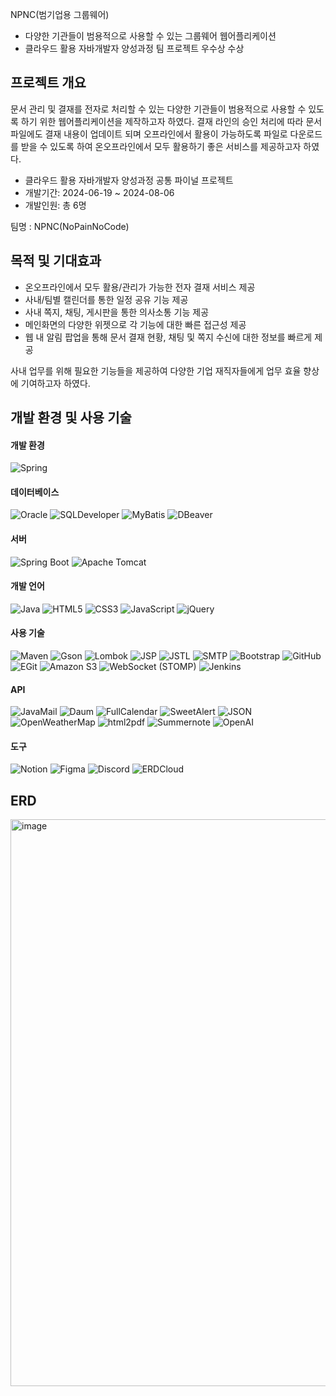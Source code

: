 
NPNC(범기업용 그룹웨어)

* 다양한 기관들이 범용적으로 사용할 수 있는 그룹웨어 웹어플리케이션
* 클라우드 활용 자바개발자 양성과정 팀 프로젝트 우수상 수상



## 프로젝트 개요

문서 관리 및 결재를 전자로 처리할 수 있는 다양한 기관들이 범용적으로 사용할 수 있도록 하기 위한 웹어플리케이션을 제작하고자 하였다. 결재 라인의 승인 처리에 따라 문서 파일에도 결재 내용이 업데이트 되며 오프라인에서 활용이 가능하도록 파일로 다운로드를 받을 수 있도록 하여 온오프라인에서 모두 활용하기 좋은 서비스를 제공하고자 하였다.

- 클라우드 활용 자바개발자 양성과정 공통 파이널 프로젝트
- 개발기간: 2024-06-19 ~ 2024-08-06
- 개발인원: 총 6명

팀명 : NPNC(NoPainNoCode)

## 목적 및 기대효과

- 온오프라인에서 모두 활용/관리가 가능한 전자 결재 서비스 제공
- 사내/팀별 캘린더를 통한 일정 공유 기능 제공
- 사내 쪽지, 채팅, 게시판을 통한 의사소통 기능 제공
- 메인화면의 다양한 위젯으로 각 기능에 대한 빠른 접근성 제공
- 웹 내 알림 팝업을 통해 문서 결재 현황, 채팅 및 쪽지 수신에 대한 정보를 빠르게 제공

사내 업무를 위해 필요한 기능들을 제공하여 다양한 기업 재직자들에게 업무 효율 향상에 기여하고자 하였다.

## 개발 환경 및 사용 기술
#### 개발 환경
![Spring](https://img.shields.io/badge/Spring-6DB33F?style=flat-square&logo=spring&logoColor=white)
#### 데이터베이스 
![Oracle](https://img.shields.io/badge/Oracle-F80000?style=flat-square&logo=oracle&logoColor=white) ![SQLDeveloper](https://img.shields.io/badge/SQL%20Developer-2E86C1?style=flat-square) ![MyBatis](https://img.shields.io/badge/MyBatis-DC382D?style=flat-square&logo=mybatis&logoColor=white) ![DBeaver](https://img.shields.io/badge/DBeaver-372923?style=flat-square&logo=dbeaver&logoColor=white)
#### 서버
![Spring Boot](https://img.shields.io/badge/Spring%20Boot-6DB33F?style=flat-square&logo=springboot&logoColor=white)
![Apache Tomcat](https://img.shields.io/badge/Apache%20Tomcat-F8DC75?style=flat-square&logo=apache-tomcat&logoColor=black)
#### 개발 언어
![Java](https://img.shields.io/badge/Java-007396?style=flat-square&logo=java&logoColor=white)
![HTML5](https://img.shields.io/badge/HTML5-E34F26?style=flat-square&logo=html5&logoColor=white)
![CSS3](https://img.shields.io/badge/CSS3-1572B6?style=flat-square&logo=css3&logoColor=white)
![JavaScript](https://img.shields.io/badge/JavaScript-F7DF1E?style=flat-square&logo=javascript&logoColor=black)
![jQuery](https://img.shields.io/badge/jQuery-0769AD?style=flat-square&logo=jquery&logoColor=white)
#### 사용 기술
![Maven](https://img.shields.io/badge/Maven-C71A36?style=flat-square&logo=apache-maven&logoColor=white)
![Gson](https://img.shields.io/badge/Gson-FFCA28?style=flat-square)
![Lombok](https://img.shields.io/badge/Lombok-9C0201?style=flat-square&logo=lombok&logoColor=white)
![JSP](https://img.shields.io/badge/JSP-FF7800?style=flat-square)
![JSTL](https://img.shields.io/badge/JSTL-1B6AC6?style=flat-square)
![SMTP](https://img.shields.io/badge/SMTP-44546A?style=flat-square)
![Bootstrap](https://img.shields.io/badge/Bootstrap-7952B3?style=flat-square&logo=bootstrap&logoColor=white)
![GitHub](https://img.shields.io/badge/GitHub-181717?style=flat-square&logo=github&logoColor=white)
![EGit](https://img.shields.io/badge/EGit-F05032?style=flat-square&logo=git&logoColor=white)
![Amazon S3](https://img.shields.io/badge/Amazon%20S3-569A31?style=flat-square&logo=amazon-s3&logoColor=white)
![WebSocket (STOMP)](https://img.shields.io/badge/WebSocket%20(STOMP)-009688?style=flat-square)
![Jenkins](https://img.shields.io/badge/Jenkins-D24939?style=flat-square&logo=jenkins&logoColor=white)
#### API
![JavaMail](https://img.shields.io/badge/JavaMail-007396?style=flat-square)
![Daum](https://img.shields.io/badge/Daum%20주소검색-F0254F?style=flat-square)
![FullCalendar](https://img.shields.io/badge/FullCalendar-3F51B5?style=flat-square)
![SweetAlert](https://img.shields.io/badge/SweetAlert-FFCA28?style=flat-square)
![JSON](https://img.shields.io/badge/JSON-5E5C5C?style=flat-square&logo=json&logoColor=white)
![OpenWeatherMap](https://img.shields.io/badge/OpenWeatherMap-FF9800?style=flat-square)
![html2pdf](https://img.shields.io/badge/html2pdf-0A66C2?style=flat-square)
![Summernote](https://img.shields.io/badge/Summernote-4A148C?style=flat-square)
![OpenAI](https://img.shields.io/badge/OpenAI-412991?style=flat-square&logo=openai&logoColor=white)
#### 도구
![Notion](https://img.shields.io/badge/Notion-000000?style=flat-square&logo=notion&logoColor=white)
![Figma](https://img.shields.io/badge/Figma-F24E1E?style=flat-square&logo=figma&logoColor=white)
![Discord](https://img.shields.io/badge/Discord-5865F2?style=flat-square&logo=discord&logoColor=white)
![ERDCloud](https://img.shields.io/badge/ERDCloud-FF9800?style=flat-square)

## ERD

<img width="2000" height="907" alt="image" src="https://github.com/user-attachments/assets/24478712-e9e8-477b-ab32-a352300be55d" />
